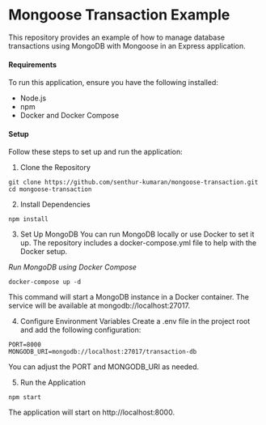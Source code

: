 # Mongoose Transaction Example
This repository provides an example of how to manage database transactions using MongoDB with Mongoose in an Express application.

#### Requirements
To run this application, ensure you have the following installed:

- Node.js
- npm
- Docker and Docker Compose

#### Setup
Follow these steps to set up and run the application:

1. Clone the Repository
```
git clone https://github.com/senthur-kumaran/mongoose-transaction.git
cd mongoose-transaction
```

2. Install Dependencies
```
npm install
```

3. Set Up MongoDB
You can run MongoDB locally or use Docker to set it up. The repository includes a docker-compose.yml file to help with the Docker setup.

_Run MongoDB using Docker Compose_
```
docker-compose up -d
```

This command will start a MongoDB instance in a Docker container. The service will be available at mongodb://localhost:27017.

4. Configure Environment Variables
Create a .env file in the project root and add the following configuration:

```
PORT=8000
MONGODB_URI=mongodb://localhost:27017/transaction-db
```
You can adjust the PORT and MONGODB_URI as needed.

5. Run the Application
```
npm start
```

The application will start on http://localhost:8000.